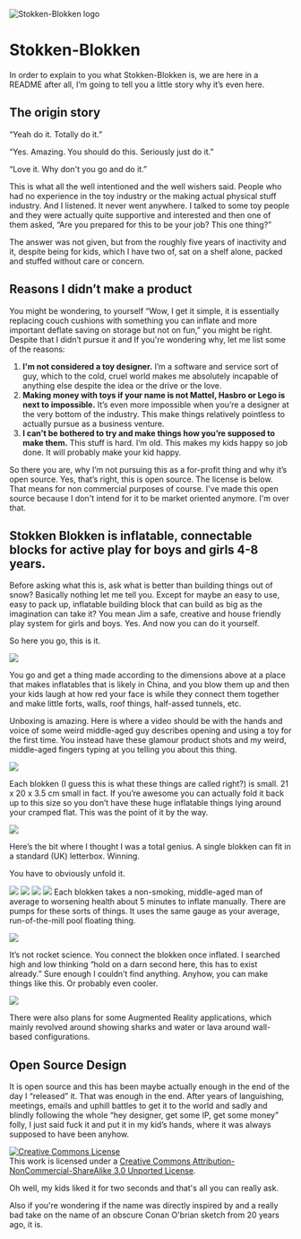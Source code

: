 ![Stokken-Blokken logo](images/logo.png)

# Stokken-Blokken

In order to explain to you what Stokken-Blokken is, we are here in a README after all, I’m going to tell you a little story why it’s even here.

## The origin story

“Yeah do it. Totally do it.”

“Yes. Amazing. You should do this. Seriously just do it.”

“Love it. Why don't you go and do it.”

This is what all the well intentioned and the well wishers said. People who had no experience in the toy industry or the making actual physical stuff industry. And I listened. It never went anywhere. I talked to some toy people and they were actually quite supportive and interested and then one of them asked, “Are you prepared for this to be your job? This one thing?”

The answer was not given, but from the roughly five years of inactivity and it, despite being for kids, which I have two of, sat on a shelf alone, packed and stuffed without care or concern.

## Reasons I didn’t make a product

You might be wondering, to yourself “Wow, I get it simple, it is essentially replacing couch cushions with something you can inflate and more important deflate saving on storage but not on fun,” you might be right. Despite that I didn’t pursue it and If you're wondering why, let me list some of the reasons:

1. **I'm not considered a toy designer.** I’m a software and service sort of guy, which to the cold, cruel world makes me absolutely incapable of anything else despite the idea or the drive or the love.
2. **Making money with toys if your name is not Mattel, Hasbro or Lego is next to impossible.** It’s even more impossible when you’re a designer at the very bottom of the industry. This make things relatively pointless to actually pursue as a business venture.
3. **I can't be bothered to try and make things how you’re supposed to make them.** This stuff is hard. I’m old. This makes my kids happy so job done. It will probably make your kid happy.

So there you are, why I’m not pursuing this as a for-profit thing and why it’s open source. Yes, that’s right, this is open source. The license is below. That means for non commercial purposes of course. I've made this open source because I don't intend for it to be market oriented anymore. I'm over that.  

## Stokken Blokken is inflatable, connectable blocks for active play for boys and girls 4-8 years.

Before asking what this is, ask what is better than building things out of snow? Basically nothing let me tell you. Except for maybe an easy to use, easy to pack up, inflatable building block that can build as big as the imagination can take it? You mean Jim a safe, creative and house friendly play system for girls and boys. Yes. And now you can do it yourself.

So here you go, this is it.

![](https://github.com/jkosem/stokken-blokken/blob/master/images/bloks2.png)

You go and get a thing made according to the dimensions above at a place that makes inflatables that is likely in China, and you blow them up and then your kids laugh at how red your face is while they connect them together and make little forts, walls, roof things, half-assed tunnels, etc.

Unboxing is amazing. Here is where a video should be with the hands and voice of some weird middle-aged guy describes opening and using a toy for the first time. You instead have these glamour product shots and my weird, middle-aged fingers typing at you telling you about this thing.

![](https://github.com/jkosem/stokken-blokken/blob/master/images/stokken-blokken1.jpg)

Each blokken (I guess this is what these things are called right?) is small. 21 x 20 x 3.5 cm small in fact.  If you’re awesome you can actually fold it back up to this size so you don’t have these huge inflatable things lying around your cramped flat. This was the point of it by the way.

![](https://github.com/jkosem/stokken-blokken/blob/master/images/stokken-blokken2.jpg)

Here’s the bit where I thought I was a total genius. A single blokken can fit in a standard (UK) letterbox. Winning.

You have to obviously unfold it.

![](https://github.com/jkosem/stokken-blokken/blob/master/images/stokken-blokken3.jpg)
![](https://github.com/jkosem/stokken-blokken/blob/master/images/stokken-blokken4.jpg)
![](https://github.com/jkosem/stokken-blokken/blob/master/images/stokken-blokken5.jpg)
![](https://github.com/jkosem/stokken-blokken/blob/master/images/stokken-blokken6.jpg)
Each blokken takes a non-smoking, middle-aged man of average to worsening health about 5 minutes to inflate manually. There are pumps for these sorts of things. It uses the same gauge as your average, run-of-the-mill pool floating thing.

![](https://github.com/jkosem/stokken-blokken/blob/master/images/stokken-blokken7.jpg)

It’s not rocket science. You connect the blokken once inflated. I searched high and low thinking “hold on a darn second here, this has to exist already.” Sure enough I couldn’t find anything. Anyhow, you can make things like this. Or probably even cooler.

![](https://github.com/jkosem/stokken-blokken/blob/master/images/stokken-blokken8.jpg)

There were also plans for some Augmented Reality applications, which mainly revolved around showing sharks and water or lava around wall-based configurations.

## Open Source Design

It is open source and this has been maybe actually enough in the end of the day
I “released” it. That was enough in the end. After years of languishing, meetings, emails and uphill battles to get it to the world and sadly and blindly following the whole “hey designer, get some IP, get some money” folly, I just said fuck it and put it in my kid’s hands, where it was always supposed to have been anyhow.

<a rel="license" href="http://creativecommons.org/licenses/by-nc-sa/3.0/"><img alt="Creative Commons License" style="border-width:0" src="https://i.creativecommons.org/l/by-nc-sa/3.0/88x31.png" /></a><br />This work is licensed under a <a rel="license" href="http://creativecommons.org/licenses/by-nc-sa/3.0/">Creative Commons Attribution-NonCommercial-ShareAlike 3.0 Unported License</a>.

Oh well, my kids liked it for two seconds and that's all you can really ask.

Also if you're wondering if the name was directly inspired by and a really bad take on the name of an obscure Conan O'brian sketch from 20 years ago, it is.

